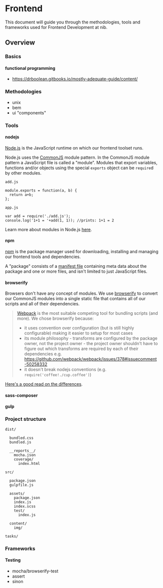 # Frontend

This document will guide you through the methodologies, tools and frameworks used for Frontend Development at nib.

## Overview

### Basics

#### functional programming

- https://drboolean.gitbooks.io/mostly-adequate-guide/content/

### Methodologies

- unix
- bem
- ui "components"

### Tools

#### nodejs

[Node.js](https://nodejs.org/en/) is the JavaScript runtime on which our frontend toolset runs. 

Node.js uses the [CommonJS](http://wiki.commonjs.org/wiki/Modules/1.1) module pattern. In the CommonJS module pattern a JavaScript file is called a "module". 
Modules that export variables, functions and/or objects using the special `exports` object can be `require`d by other modules.

`add.js`
  
    module.exports = function(a, b) {
      return a+b;
    };
    
`app.js`

    var add = require('./add.js');
    console.log('1+1 = '+add(1, 1)); //prints: 1+1 = 2

Learn more about modules in Node.js [here](https://nodejs.org/docs/latest/api/modules.html).

#### npm

[npm](https://www.npmjs.com/) is the package manager used for downloading, installing and managing our frontend tools and dependencies.

A "package" consists of a [manifest file](https://docs.npmjs.com/files/package.json) containing meta data about the package and one or more files, and isn't limited to just JavaScript files.

#### browserify

Browsers don't have any concept of modules. We use [browserify](http://browserify.org/) to convert our CommonJS modules into a single static file that contains all of our scripts and all of their dependencies.

> [Webpack](https://webpack.github.io/) is the most suitable competing tool for bundling scripts (and more). We chose browserify because:
>
> - it uses convention over configuration (but is still highly configurable) making it easier to setup for most cases
> - its module philosophy - transforms are configured by the package owner, not the project owner - the project owner shouldn't have to figure out which transforms are required by each of their dependencies e.g. https://github.com/webpack/webpack/issues/378#issuecomment-50258332
> - it doesn't break nodejs conventions (e.g. `require('coffee!./cup.coffee')`)

[Here's a good read on the differences](http://blog.namangoel.com/browserify-vs-webpack-js-drama).

#### sass-composer



#### gulp

### Project structure
    
    dist/
    
      bundled.css
      bundled.js
      
      __reports__/
        mocha.json
        coverage/
          index.html

    src/
        
      package.json
      gulpfile.js
    
      assets/
        package.json
        index.js
        index.scss
        test/
          index.js
      
      content/
        img/
        
    tasks/



### Frameworks

#### Testing
- mocha/browserify-test
- assert
- sinon